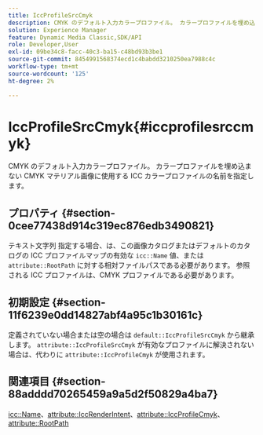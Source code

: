 ```yaml
---
title: IccProfileSrcCmyk
description: CMYK のデフォルト入力カラープロファイル。 カラープロファイルを埋め込まない CMYK マテリアル画像に使用する ICC カラープロファイルの名前を指定します。
solution: Experience Manager
feature: Dynamic Media Classic,SDK/API
role: Developer,User
exl-id: 09be34c8-facc-40c3-ba15-c48bd93b3be1
source-git-commit: 8454991568374ecd1c4babdd3210250ea7988c4c
workflow-type: tm+mt
source-wordcount: '125'
ht-degree: 2%

---
```


# IccProfileSrcCmyk{#iccprofilesrccmyk}

CMYK のデフォルト入力カラープロファイル。 カラープロファイルを埋め込まない CMYK マテリアル画像に使用する ICC カラープロファイルの名前を指定します。

## プロパティ {#section-0cee77438d914c319ec876edb3490821}

テキスト文字列 指定する場合、は、この画像カタログまたはデフォルトのカタログの ICC プロファイルマップの有効な `icc::Name` 値、または `attribute::RootPath` に対する相対ファイルパスである必要があります。 参照される ICC プロファイルは、CMYK プロファイルである必要があります。

## 初期設定 {#section-11f6239e0dd14827abf4a95c1b30161c}

定義されていない場合または空の場合は `default::IccProfileSrcCmyk` から継承します。 `attribute::IccProfileSrcCmyk` が有効なプロファイルに解決されない場合は、代わりに `attribute::IccProfileCmyk` が使用されます。

## 関連項目 {#section-88adddd70265459a9a5d2f50829a4ba7}

[icc::Name](../../../../../ir-api/material-cat/image-rendering-api-ref/c-ir-material-catalog/c-ir-icc-profile-map-reference/r-ir-name-icc.md#reference-7a293ede360e433782575f8f6a562ac2)、[attribute::IccRenderIntent](../../../../../ir-api/material-cat/image-rendering-api-ref/c-ir-material-catalog/c-ir-attributes-reference/r-ir-iccrenderintent.md#reference-3b80b7a4c25545a593c5076f318b5c40)、[attribute::IccProfileCmyk](../../../../../ir-api/material-cat/image-rendering-api-ref/c-ir-material-catalog/c-ir-attributes-reference/r-ir-iccprofilecmyk.md#reference-55aead2d924847ffbd1be4c46add7127)、[attribute::RootPath](../../../../../ir-api/material-cat/image-rendering-api-ref/c-ir-material-catalog/c-ir-attributes-reference/r-ir-rootpath.md#reference-a4d7c96b62e14fcbad1740c702f160f3)
